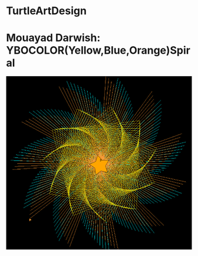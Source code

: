 # TurtleArtDesign
<h1> Mouayad Darwish: YBOCOLOR(Yellow,Blue,Orange)Spiral </h1>
<img src="https://github.com/mouayadd/TurtleArtDesign/blob/master/ybocolor_spiral.PNG">
